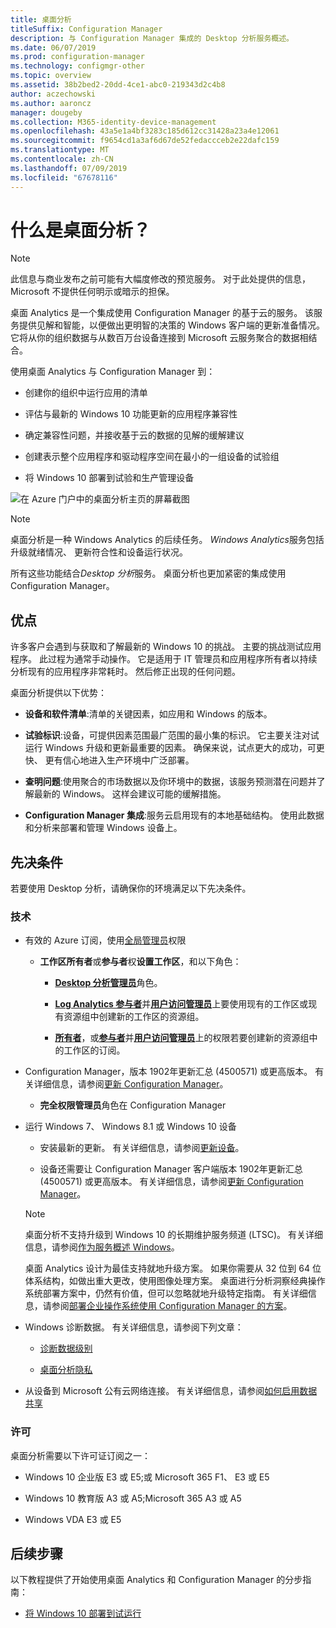 ```yaml
---
title: 桌面分析
titleSuffix: Configuration Manager
description: 与 Configuration Manager 集成的 Desktop 分析服务概述。
ms.date: 06/07/2019
ms.prod: configuration-manager
ms.technology: configmgr-other
ms.topic: overview
ms.assetid: 38b2bed2-20dd-4ce1-abc0-219343d2c4b8
author: aczechowski
ms.author: aaroncz
manager: dougeby
ms.collection: M365-identity-device-management
ms.openlocfilehash: 43a5e1a4bf3283c185d612cc31428a23a4e12061
ms.sourcegitcommit: f9654cd1a3af6d67de52fedaccceb2e22dafc159
ms.translationtype: MT
ms.contentlocale: zh-CN
ms.lasthandoff: 07/09/2019
ms.locfileid: "67678116"
---
```

# <a name="what-is-desktop-analytics"></a>什么是桌面分析？

> [!Note]  
> 此信息与商业发布之前可能有大幅度修改的预览服务。 对于此处提供的信息，Microsoft 不提供任何明示或暗示的担保。  

桌面 Analytics 是一个集成使用 Configuration Manager 的基于云的服务。 该服务提供见解和智能，以便做出更明智的决策的 Windows 客户端的更新准备情况。 它将从你的组织数据与从数百万台设备连接到 Microsoft 云服务聚合的数据相结合。

使用桌面 Analytics 与 Configuration Manager 到：  

- 创建你的组织中运行应用的清单  

- 评估与最新的 Windows 10 功能更新的应用程序兼容性  

- 确定兼容性问题，并接收基于云的数据的见解的缓解建议  

- 创建表示整个应用程序和驱动程序空间在最小的一组设备的试验组  

- 将 Windows 10 部署到试验和生产管理设备  

![在 Azure 门户中的桌面分析主页的屏幕截图](media/portal-home.png)

> [!Note]  
> 桌面分析是一种 Windows Analytics 的后续任务。 *Windows Analytics*服务包括升级就绪情况、 更新符合性和设备运行状况。
>
> 所有这些功能结合*Desktop 分析*服务。 桌面分析也更加紧密的集成使用 Configuration Manager。



## <a name="benefits"></a>优点

许多客户会遇到与获取和了解最新的 Windows 10 的挑战。 主要的挑战测试应用程序。 此过程为通常手动操作。 它是适用于 IT 管理员和应用程序所有者以持续分析现有的应用程序非常耗时。 然后修正出现的任何问题。

桌面分析提供以下优势：

- **设备和软件清单**:清单的关键因素，如应用和 Windows 的版本。  

- **试验标识**:设备，可提供因素范围最广范围的最小集的标识。 它主要关注对试运行 Windows 升级和更新最重要的因素。 确保来说，试点更大的成功，可更快、 更有信心地进入生产环境中广泛部署。  

- **查明问题**:使用聚合的市场数据以及你环境中的数据，该服务预测潜在问题并了解最新的 Windows。 这样会建议可能的缓解措施。  

- **Configuration Manager 集成**:服务云启用现有的本地基础结构。 使用此数据和分析来部署和管理 Windows 设备上。  



## <a name="prerequisites"></a>先决条件

若要使用 Desktop 分析，请确保你的环境满足以下先决条件。


### <a name="technical"></a>技术

- 有效的 Azure 订阅，使用[全局管理员](https://docs.microsoft.com/azure/active-directory/users-groups-roles/directory-assign-admin-roles#company-administrator)权限  

    - **工作区所有者**或**参与者**权**设置工作区**，和以下角色：  

      - [**Desktop 分析管理员**](https://docs.microsoft.com/azure/active-directory/users-groups-roles/directory-assign-admin-roles)角色。

      - [**Log Analytics 参与者**](https://docs.microsoft.com/azure/role-based-access-control/built-in-roles#log-analytics-contributor)并[**用户访问管理员**](https://docs.microsoft.com/azure/role-based-access-control/built-in-roles#user-access-administrator)上要使用现有的工作区或现有资源组中创建新的工作区的资源组。

      - [**所有者**](https://docs.microsoft.com/azure/role-based-access-control/built-in-roles#owner)，或[**参与者**](https://docs.microsoft.com/azure/role-based-access-control/built-in-roles#contributor)并[**用户访问管理员**](https://docs.microsoft.com/azure/role-based-access-control/built-in-roles#user-access-administrator)上的权限若要创建新的资源组中的工作区的订阅。  

- Configuration Manager，版本 1902年更新汇总 (4500571) 或更高版本。 有关详细信息，请参阅[更新 Configuration Manager](/sccm/desktop-analytics/connect-configmgr#bkmk_hotfix)。  

    - **完全权限管理员**角色在 Configuration Manager  

- 运行 Windows 7、 Windows 8.1 或 Windows 10 设备  

    - 安装最新的更新。 有关详细信息，请参阅[更新设备](/sccm/desktop-analytics/enroll-devices#update-devices)。  

    - 设备还需要让 Configuration Manager 客户端版本 1902年更新汇总 (4500571) 或更高版本。 有关详细信息，请参阅[更新 Configuration Manager](/sccm/desktop-analytics/connect-configmgr#bkmk_hotfix)。  

    > [!Note]  
    > 桌面分析不支持升级到 Windows 10 的长期维护服务频道 (LTSC)。 有关详细信息，请参阅[作为服务概述 Windows](https://docs.microsoft.com/windows/deployment/update/waas-overview#long-term-servicing-channel)。
    >
    > 桌面 Analytics 设计为最佳支持就地升级方案。 如果你需要从 32 位到 64 位体系结构，如做出重大更改，使用图像处理方案。 桌面进行分析洞察经典操作系统部署方案中，仍然有价值，但可以忽略就地升级特定指南。 有关详细信息，请参阅[部署企业操作系统使用 Configuration Manager 的方案](/sccm/osd/deploy-use/scenarios-to-deploy-enterprise-operating-systems)。

- Windows 诊断数据。 有关详细信息，请参阅下列文章：  

    - [诊断数据级别](/sccm/desktop-analytics/enable-data-sharing#diagnostic-data-levels)  

    - [桌面分析隐私](/sccm/desktop-analytics/privacy)  

- 从设备到 Microsoft 公有云网络连接。 有关详细信息，请参阅[如何启用数据共享](/sccm/desktop-analytics/enable-data-sharing)  


### <a name="licensing"></a>许可

桌面分析需要以下许可证订阅之一：

- Windows 10 企业版 E3 或 E5;或 Microsoft 365 F1、 E3 或 E5  

- Windows 10 教育版 A3 或 A5;Microsoft 365 A3 或 A5  

- Windows VDA E3 或 E5  




## <a name="next-steps"></a>后续步骤

以下教程提供了开始使用桌面 Analytics 和 Configuration Manager 的分步指南：  

- [将 Windows 10 部署到试运行](/sccm/desktop-analytics/tutorial-windows10)  
